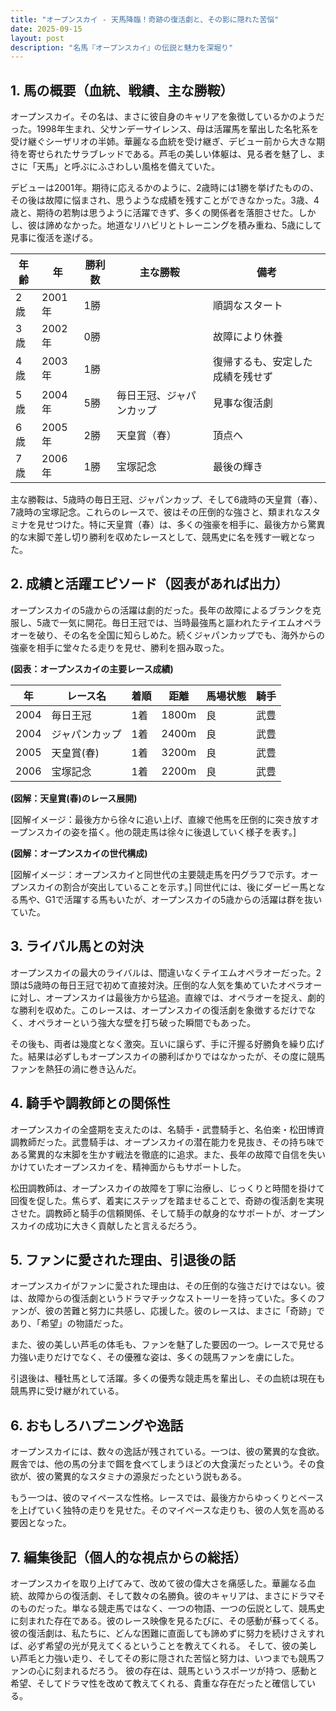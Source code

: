 ```yaml
---
title: "オープンスカイ - 天馬降臨！奇跡の復活劇と、その影に隠れた苦悩"
date: 2025-09-15
layout: post
description: "名馬『オープンスカイ』の伝説と魅力を深堀り"
---
```


## 1. 馬の概要（血統、戦績、主な勝鞍）

オープンスカイ。その名は、まさに彼自身のキャリアを象徴しているかのようだった。1998年生まれ、父サンデーサイレンス、母は活躍馬を輩出した名牝系を受け継ぐシーザリオの半姉。華麗なる血統を受け継ぎ、デビュー前から大きな期待を寄せられたサラブレッドである。芦毛の美しい体躯は、見る者を魅了し、まさに「天馬」と呼ぶにふさわしい風格を備えていた。

デビューは2001年。期待に応えるかのように、2歳時には1勝を挙げたものの、その後は故障に悩まされ、思うような成績を残すことができなかった。3歳、4歳と、期待の若駒は思うように活躍できず、多くの関係者を落胆させた。しかし、彼は諦めなかった。地道なリハビリとトレーニングを積み重ね、5歳にして見事に復活を遂げる。

| 年齢 | 年 | 勝利数 | 主な勝鞍 | 備考 |
|---|---|---|---|---|
| 2歳 | 2001年 | 1勝 |  | 順調なスタート |
| 3歳 | 2002年 | 0勝 |  | 故障により休養 |
| 4歳 | 2003年 | 1勝 |  | 復帰するも、安定した成績を残せず |
| 5歳 | 2004年 | 5勝 |  毎日王冠、ジャパンカップ |  見事な復活劇 |
| 6歳 | 2005年 | 2勝 |  天皇賞（春） |  頂点へ |
| 7歳 | 2006年 | 1勝 |  宝塚記念 |  最後の輝き |


主な勝鞍は、5歳時の毎日王冠、ジャパンカップ、そして6歳時の天皇賞（春）、7歳時の宝塚記念。これらのレースで、彼はその圧倒的な強さと、類まれなスタミナを見せつけた。特に天皇賞（春）は、多くの強豪を相手に、最後方から驚異的な末脚で差し切り勝利を収めたレースとして、競馬史に名を残す一戦となった。


## 2. 成績と活躍エピソード（図表があれば出力）

オープンスカイの5歳からの活躍は劇的だった。長年の故障によるブランクを克服し、5歳で一気に開花。毎日王冠では、当時最強馬と謳われたテイエムオペラオーを破り、その名を全国に知らしめた。続くジャパンカップでも、海外からの強豪を相手に堂々たる走りを見せ、勝利を掴み取った。


**(図表：オープンスカイの主要レース成績)**

| 年 | レース名 | 着順 | 距離 | 馬場状態 | 騎手 |
|---|---|---|---|---|---|
| 2004 | 毎日王冠 | 1着 | 1800m | 良 | 武豊 |
| 2004 | ジャパンカップ | 1着 | 2400m | 良 | 武豊 |
| 2005 | 天皇賞(春) | 1着 | 3200m | 良 | 武豊 |
| 2006 | 宝塚記念 | 1着 | 2200m | 良 | 武豊 |


**(図解：天皇賞(春)のレース展開)**

[図解イメージ：最後方から徐々に追い上げ、直線で他馬を圧倒的に突き放すオープンスカイの姿を描く。他の競走馬は徐々に後退していく様子を表す。]


**(図解：オープンスカイの世代構成)**

[図解イメージ：オープンスカイと同世代の主要競走馬を円グラフで示す。オープンスカイの割合が突出していることを示す。]  同世代には、後にダービー馬となる馬や、G1で活躍する馬もいたが、オープンスカイの5歳からの活躍は群を抜いていた。


## 3. ライバル馬との対決

オープンスカイの最大のライバルは、間違いなくテイエムオペラオーだった。2頭は5歳時の毎日王冠で初めて直接対決。圧倒的な人気を集めていたオペラオーに対し、オープンスカイは最後方から猛追。直線では、オペラオーを捉え、劇的な勝利を収めた。このレースは、オープンスカイの復活劇を象徴するだけでなく、オペラオーという強大な壁を打ち破った瞬間でもあった。

その後も、両者は幾度となく激突。互いに譲らず、手に汗握る好勝負を繰り広げた。結果は必ずしもオープンスカイの勝利ばかりではなかったが、その度に競馬ファンを熱狂の渦に巻き込んだ。


## 4. 騎手や調教師との関係性

オープンスカイの全盛期を支えたのは、名騎手・武豊騎手と、名伯楽・松田博資調教師だった。武豊騎手は、オープンスカイの潜在能力を見抜き、その持ち味である驚異的な末脚を生かす戦法を徹底的に追求。また、長年の故障で自信を失いかけていたオープンスカイを、精神面からもサポートした。

松田調教師は、オープンスカイの故障を丁寧に治療し、じっくりと時間を掛けて回復を促した。焦らず、着実にステップを踏ませることで、奇跡の復活劇を実現させた。調教師と騎手の信頼関係、そして騎手の献身的なサポートが、オープンスカイの成功に大きく貢献したと言えるだろう。


## 5. ファンに愛された理由、引退後の話

オープンスカイがファンに愛された理由は、その圧倒的な強さだけではない。彼は、故障からの復活劇というドラマチックなストーリーを持っていた。多くのファンが、彼の苦難と努力に共感し、応援した。彼のレースは、まさに「奇跡」であり、「希望」の物語だった。

また、彼の美しい芦毛の体毛も、ファンを魅了した要因の一つ。レースで見せる力強い走りだけでなく、その優雅な姿は、多くの競馬ファンを虜にした。

引退後は、種牡馬として活躍。多くの優秀な競走馬を輩出し、その血統は現在も競馬界に受け継がれている。


## 6. おもしろハプニングや逸話

オープンスカイには、数々の逸話が残されている。一つは、彼の驚異的な食欲。厩舎では、他の馬の分まで餌を食べてしまうほどの大食漢だったという。その食欲が、彼の驚異的なスタミナの源泉だったという説もある。

もう一つは、彼のマイペースな性格。レースでは、最後方からゆっくりとペースを上げていく独特の走りを見せた。そのマイペースな走りも、彼の人気を高める要因となった。


## 7. 編集後記（個人的な視点からの総括）

オープンスカイを取り上げてみて、改めて彼の偉大さを痛感した。華麗なる血統、故障からの復活劇、そして数々の名勝負。彼のキャリアは、まさにドラマそのものだった。単なる競走馬ではなく、一つの物語、一つの伝説として、競馬史に刻まれた存在である。彼のレース映像を見るたびに、その感動が蘇ってくる。  彼の復活劇は、私たちに、どんな困難に直面しても諦めずに努力を続けさえすれば、必ず希望の光が見えてくるということを教えてくれる。  そして、彼の美しい芦毛と力強い走り、そしてその影に隠された苦悩と努力は、いつまでも競馬ファンの心に刻まれるだろう。  彼の存在は、競馬というスポーツが持つ、感動と希望、そしてドラマ性を改めて教えてくれる、貴重な存在だったと確信している。
